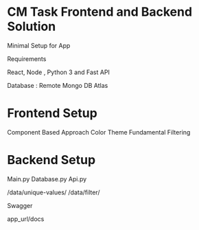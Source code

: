 # CM Task Frontend and Backend Solution

Minimal Setup for App 

Requirements

React, Node , Python 3 and Fast API 

Database : Remote Mongo DB Atlas


# Frontend Setup

  Component Based Approach 
  Color Theme
  Fundamental Filtering


# Backend Setup

  Main.py
  Database.py
  Api.py


  /data/unique-values/
  /data/filter/

  Swagger 

  app_url/docs
  